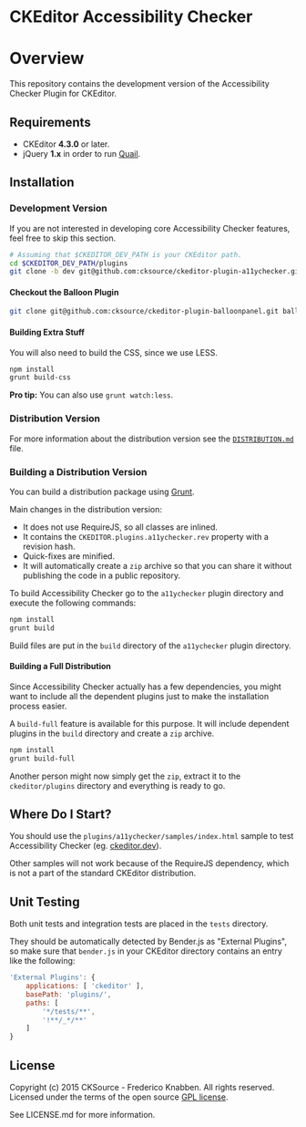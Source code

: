 CKEditor Accessibility Checker
==============================

# Overview

This repository contains the development version of the Accessibility Checker Plugin for CKEditor.

## Requirements

* CKEditor **4.3.0** or later.
* jQuery **1.x** in order to run [Quail](http://quailjs.org/).

## Installation

### Development Version

If you are not interested in developing core Accessibility Checker features, feel free to skip this section.

```bash
# Assuming that $CKEDITOR_DEV_PATH is your CKEditor path.
cd $CKEDITOR_DEV_PATH/plugins
git clone -b dev git@github.com:cksource/ckeditor-plugin-a11ychecker.git a11ychecker
```

#### Checkout the Balloon Plugin

```bash
git clone git@github.com:cksource/ckeditor-plugin-balloonpanel.git balloonpanel
```

#### Building Extra Stuff

You will also need to build the CSS, since we use LESS.

```bash
npm install
grunt build-css
```

**Pro tip:** You can also use `grunt watch:less`.

### Distribution Version

For more information about the distribution version see the [`DISTRIBUTION.md`](DISTRIBUTION.md) file.

### Building a Distribution Version

You can build a distribution package using [Grunt](http://gruntjs.com/).

Main changes in the distribution version:

* It does not use RequireJS, so all classes are inlined.
* It contains the `CKEDITOR.plugins.a11ychecker.rev` property with a revision hash.
* Quick-fixes are minified.
* It will automatically create a `zip` archive so that you can share it without publishing the code in a public repository.

To build Accessibility Checker go to the `a11ychecker` plugin directory and execute the following commands:

```bash
npm install
grunt build
```

Build files are put in the `build` directory of the `a11ychecker` plugin directory.

#### Building a Full Distribution

Since Accessibility Checker actually has a few dependencies, you might want to include all the dependent plugins just to make the installation process easier.

A `build-full` feature is available for this purpose. It will include dependent plugins in the `build` directory and create a `zip` archive.

```bash
npm install
grunt build-full
```

Another person might now simply get the `zip`, extract it to the `ckeditor/plugins` directory and everything is ready to go.

## Where Do I Start?

You should use the `plugins/a11ychecker/samples/index.html` sample to test Accessibility Checker (eg. [ckeditor.dev](http://ckeditor.dev/plugins/a11ychecker/samples/index.html)).

Other samples will not work because of the RequireJS dependency, which is not a part of the standard CKEditor distribution.

## Unit Testing

Both unit tests and integration tests are placed in the `tests` directory.

They should be automatically detected by Bender.js as "External Plugins", so make sure that `bender.js` in your CKEditor directory contains an entry like the following:

```javascript
'External Plugins': {
	applications: [ 'ckeditor' ],
	basePath: 'plugins/',
	paths: [
		'*/tests/**',
		'!**/_*/**'
	]
}
```

## License

Copyright (c) 2015 CKSource - Frederico Knabben. All rights reserved.<br>
Licensed under the terms of the open source [GPL license](http://www.gnu.org/licenses/gpl-2.0.html).

See LICENSE.md for more information.
